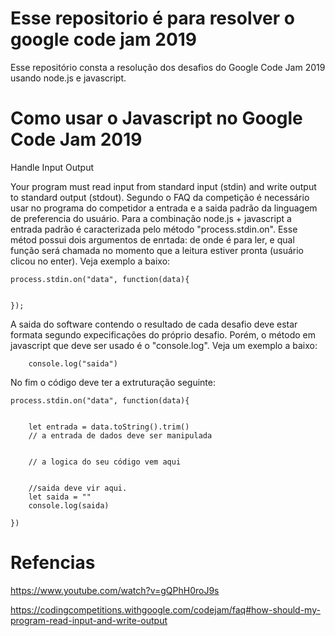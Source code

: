 # Esse repositorio é para resolver o google code jam 2019


Esse repositório consta a resolução dos desafios do Google Code Jam 2019 usando node.js e javascript. 



# Como usar o Javascript no Google Code Jam 2019
Handle Input Output

Your program must read input from standard input (stdin) and write output to standard output (stdout). 
Segundo o FAQ da competição é necessário usar no programa do competidor a entrada e a saida padrão da linguagem de preferencia do usuário. Para a combinação node.js + javascript a entrada padrão é caracterizada pelo método "process.stdin.on". Esse métod possui dois argumentos de enrtada: de onde é para ler, e qual função será chamada no momento que a leitura estiver pronta (usuário clicou no enter). Veja exemplo a baixo:
```
process.stdin.on("data", function(data){
    
    
});

```

A saida do software contendo o resultado de cada desafio deve estar formata segundo expecificações do próprio desafio. Porém, o método em javascript que deve ser usado é o "console.log". Veja um exemplo a baixo: 

```
    console.log("saida")  
```

No fim o código deve ter a extruturação seguinte:

```
process.stdin.on("data", function(data){
    
    
    let entrada = data.toString().trim()
    // a entrada de dados deve ser manipulada


    // a logica do seu código vem aqui


    //saida deve vir aqui.
    let saida = ""
    console.log(saida)
    
})

```










# Refencias

https://www.youtube.com/watch?v=gQPhH0roJ9s

https://codingcompetitions.withgoogle.com/codejam/faq#how-should-my-program-read-input-and-write-output